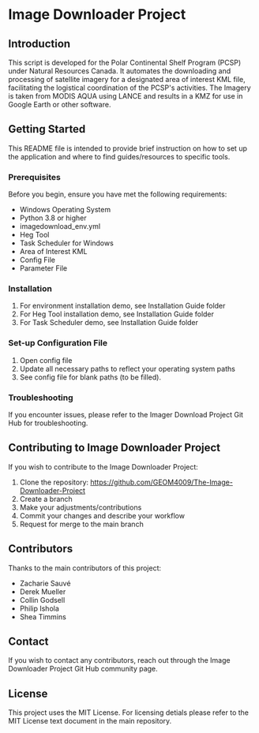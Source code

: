 # Image Downloader Project

## Introduction
This script is developed for the Polar Continental Shelf Program (PCSP) under Natural Resources Canada. It automates the downloading and processing of satellite imagery for a designated area of interest KML file, facilitating the logistical coordination of the PCSP's activities. The Imagery is taken from MODIS AQUA using LANCE and results in a KMZ for use in Google Earth or other software. 

## Getting Started
This README file is intended to provide brief instruction on how to set up the application and where to find guides/resources to specific tools. 

### Prerequisites
Before you begin, ensure you have met the following requirements:
- Windows Operating System
- Python 3.8 or higher
- imagedownload_env.yml
- Heg Tool 
- Task Scheduler for Windows
- Area of Interest KML
- Config File
- Parameter File

### Installation
1. For environment installation demo, see Installation Guide folder
2. For Heg Tool installation demo, see Installation Guide folder
3. For Task Scheduler demo, see Installation Guide folder

### Set-up Configuration File
1. Open config file 
2. Update all necessary paths to reflect your operating system paths
3. See config file for blank paths (to be filled). 

### Troubleshooting
If you encounter issues, please refer to the Imager Download Project Git Hub for troubleshooting. 

## Contributing to Image Downloader Project
If you wish to contribute to the Image Downloader Project: 
1. Clone the repository: <https://github.com/GEOM4009/The-Image-Downloader-Project>
2. Create a branch
3. Make your adjustments/contributions
4. Commit your changes and describe your workflow
5. Request for merge to the main branch

## Contributors
Thanks to the main contributors of this project:
- Zacharie Sauvé
- Derek Mueller
- Collin Godsell
- Philip Ishola
- Shea Timmins

## Contact
If you wish to contact any contributors, reach out through the Image Downloader Project Git Hub community page.

## License
This project uses the MIT License. For licensing detials please refer to the MIT License text document in the main repository. 
